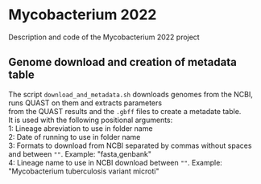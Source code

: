 # Mycobacterium 2022

Description and code of the Mycobacterium 2022 project

## Genome download and creation of metadata table

The script `download_and_metadata.sh` downloads genomes from the NCBI, runs QUAST on them and extracts parameters  
from the QUAST results and the `.gbff` files to create a metadate table.  
It is used with the following positional arguments:  
1: Lineage abreviation to use in folder name  
2: Date of running to use in folder name  
3: Formats to download from NCBI separated by commas without spaces and between `""`. Example: "fasta,genbank"  
4: Lineage name to use in NCBI download between `""`. Example: "Mycobacterium tuberculosis variant microti"  
